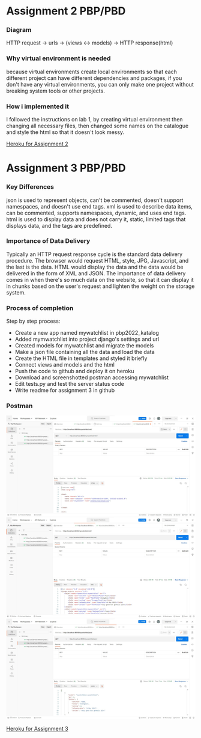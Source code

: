 # Assignment 2 PBP/PBD

### Diagram
HTTP request -> urls -> (views <-> models) -> HTTP response(html)

### Why virtual environment is needed
because virtual environments create local environments so that each different project can have different dependencies and packages, if you don't have any virtual environments, you can only make one project without breaking system tools or other projects.

### How i implemented it
I followed the instructions on lab 1, by creating virtual environment then changing all necessary files, then changed some names on the catalogue and style the html so that it doesn't look messy.

[Heroku for Assignment 2](https://pbp2022-katalog.herokuapp.com/katalog/)

# Assignment 3 PBP/PBD

### Key Differences
json is used to represent objects, can't be commented, doesn't support namespaces, and doesn't use end tags.
xml is used to describe data items, can be commented, supports namespaces, dynamic, and uses end tags.
html is used to display data and does not carry it, static, limited tags that displays data, and the tags are predefined.

### Importance of Data Delivery
Typically an HTTP request response cycle is the standard data delivery procedure. The browser would request HTML, style, JPG, Javascript, and the last is the data. HTML would display the data and the data would be delivered in the form of XML and JSON. The importance of data delivery comes in when there's so much data on the website, so that it can display it in chunks based on the user's request and lighten the weight on the storage system.

### Process of completion
Step by step process:
- Create a new app named mywatchlist in pbp2022_katalog
- Added mymwatchlist into project django's settings and url
- Created models for mywatchlist and migrate the models
- Make a json file containing all the data and load the data
- Create the HTML file in templates and styled it briefly
- Connect views and models and the html
- Push the code to github and deploy it on heroku
- Download and screenshotted postman accessing mywatchlist
- Edit tests.py and test the server status code
- Write readme for assignment 3 in github

### Postman
![html](https://github.com/NLexi/pbp2022_katalog/blob/main/Images/assg3html.jpg)
![xml](https://github.com/NLexi/pbp2022_katalog/blob/main/Images/assg3xml.jpg)
![json](https://github.com/NLexi/pbp2022_katalog/blob/main/Images/assg3json.jpg)

[Heroku for Assignment 3](https://pbp2022-katalog.herokuapp.com/mywatchlist/html/)
